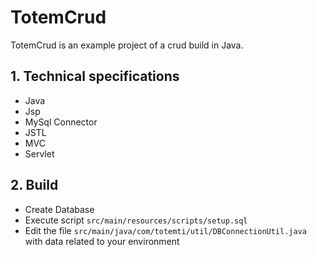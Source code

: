 # TotemCrud


TotemCrud is an example project of a crud build in Java.

## 1. Technical specifications

- Java
- Jsp
- MySql Connector
- JSTL
- MVC
- Servlet

## 2. Build

- Create Database
- Execute script `src/main/resources/scripts/setup.sql`
- Edit the file `src/main/java/com/totemti/util/DBConnectionUtil.java` with data related to your environment



